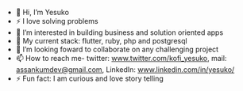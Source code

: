 - 👋 Hi, I’m Yesuko
- ⚡ I love solving problems
- 👀 I’m interested in building business and solution oriented apps
- 🌱 My current stack: flutter, ruby, php and postgresql
- 💞️ I’m looking foward to collaborate on any challenging project
- 📫 How to reach me- twitter: www.twitter.com/kofi_yesuko, mail: assankumdev@gmail.com, LinkedIn: www.linkedin.com/in/yesuko/
- ⚡ Fun fact: I am curious and love story telling
